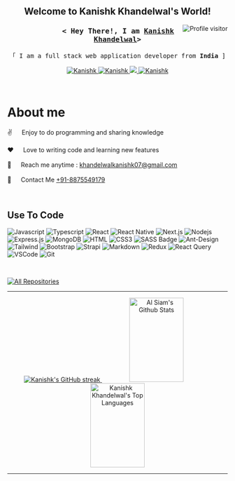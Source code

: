 <h2 align="center">
  Welcome to Kanishk Khandelwal's World!
</h2>

<a href="https://komarev.com/ghpvc/?username=Kanishk-byte">
  <img align="right" src="https://komarev.com/ghpvc/?username=Kanishk-byte&label=Visitors&color=0e75b6&style=flat" alt="Profile visitor" />
</a>

<!-- Intro  -->
<h3 align="center">
        <samp>&nbsp;&nbsp;&nbsp;&nbsp;&nbsp;&nbsp;&nbsp;&nbsp;&nbsp;&nbsp; &lt; Hey There!, I am
                <b><a target="_blank" href="#">Kanishk Khandelwal</a>&gt;</b>
        </samp>
</h3>

<p align="center"> 
  <samp>
    「 I am a full stack web application developer from <b>India</b> ]
    <br>
  </samp>
</p>

<p align="center">
 <a href="#" target="blank">
  <img src="https://img.shields.io/badge/Website-DC143C?style=for-the-badge&logo=medium&logoColor=white" alt="Kanishk" />
 </a>
  
 <a href="https://www.linkedin.com/in/kanishk-khandelwal-646b71225/" target="_blank">
  <img src="https://img.shields.io/badge/LinkedIn-0077B5?style=for-the-badge&logo=linkedin&logoColor=white" alt="Kanishk"/>
 </a>
  
 <a href="https://x.com/Kanishk_x7x" target="_blank">
  <img src="https://img.shields.io/badge/Twitter-1DA1F2?style=for-the-badge&logo=twitter&logoColor=white" />
 </a>
  
 <a href="https://www.instagram.com/kanishkyouknow/" target="_blank">
  <img src="https://img.shields.io/badge/Instagram-fe4164?style=for-the-badge&logo=instagram&logoColor=white" alt="Kanishk" />
 </a> 
</p>
<br />

<!-- About Section -->
 # About me
<p>
  
 <!-- <img align="right" width="350" src="sign in-banner.png" alt="Coding gif" /> -->

 ✌️ &emsp; Enjoy to do programming and sharing knowledge <br/><br/>
 ❤️ &emsp; Love to writing code and learning new features<br/><br/>
 📧 &emsp; Reach me anytime : khandelwalkanishk07@gmail.com<br/><br/>
 💬 &emsp; Contact Me [+91-8875549179](8875549179)

</p>

<br/>

## Use To Code

![Javascript](https://img.shields.io/badge/Javascript-F0DB4F?style=for-the-badge&labelColor=black&logo=javascript&logoColor=F0DB4F)
![Typescript](https://img.shields.io/badge/Typescript-007acc?style=for-the-badge&labelColor=black&logo=typescript&logoColor=007acc)
![React](https://img.shields.io/badge/-React-61DBFB?style=for-the-badge&labelColor=black&logo=react&logoColor=61DBFB)
![React Native](https://img.shields.io/badge/React_Native-20232A?style=for-the-badge&logo=react&logoColor=61DAFB)
![Next.js](https://img.shields.io/badge/next.js-000000?style=for-the-badge&logo=nextdotjs&logoColor=white)
![Nodejs](https://img.shields.io/badge/Nodejs-3C873A?style=for-the-badge&labelColor=black&logo=node.js&logoColor=3C873A)
![Express.js](https://img.shields.io/badge/Express.js-000000?style=for-the-badge&logo=express&logoColor=white)
![MongoDB](https://img.shields.io/badge/MongoDB-4EA94B?style=for-the-badge&logo=mongodb&logoColor=white)
![HTML](https://img.shields.io/badge/HTML5-E34F26?style=for-the-badge&logo=html5&logoColor=white)
![CSS3](https://img.shields.io/badge/CSS3-1572B6?style=for-the-badge&logo=css3&logoColor=white)
![SASS Badge](https://img.shields.io/badge/Sass-CC6699?style=for-the-badge&logo=sass&logoColor=white)
![Ant-Design](https://img.shields.io/badge/AntDesign-0170FE?style=for-the-badge&logo=antdesign&logoColor=white)
![Tailwind](https://img.shields.io/badge/Tailwind_CSS-092749?style=for-the-badge&logo=tailwindcss&logoColor=06B6D4&labelColor=000000)
![Bootstrap](https://img.shields.io/badge/Bootstrap-563D7C?style=for-the-badge&logo=bootstrap&logoColor=white)
![Strapi](https://img.shields.io/badge/strapi-2E7EEA?style=for-the-badge&logo=strapi&logoColor=white)
![Markdown](https://img.shields.io/badge/Markdown-000000?style=for-the-badge&logo=markdown&logoColor=white)
![Redux](https://img.shields.io/badge/Redux-593D88?style=for-the-badge&logo=redux&logoColor=white)
![React Query](https://img.shields.io/badge/-React_Query-FF4154?style=for-the-badge&logo=react%20query&logoColor=white)
![VSCode](https://img.shields.io/badge/Visual_Studio-0078d7?style=for-the-badge&logo=visual%20studio&logoColor=white)
![Git](https://img.shields.io/badge/Git-F05032?style=for-the-badge&logo=git&logoColor=white)

<br/>

<p align="left">
  <a href="https://github.com/Kanishk-byte?tab=repositories" target="_blank"><img alt="All Repositories" title="All Repositories" src="https://img.shields.io/badge/-All%20Repos-2962FF?style=for-the-badge&logo=koding&logoColor=white"/></a>
</p>

<hr/>

<p align="center">
  <a href="https://github.com/Kanishk-byte">
    <img src="https://github-readme-streak-stats.herokuapp.com/?user=Kanishk-byte&theme=radical&border=7F3FBF&background=0D1117" alt="Kanishk's GitHub streak"/>
  </a>
  <a align = "center"> 
    <a href="https://github.com/Kanishk-byte"><img alt="Al Siam's Github Stats" src="https://denvercoder1-github-readme-stats.vercel.app/api?username=Kanishk-byte&show_icons=true&count_private=true&theme=react&border_color=7F3FBF&bg_color=0D1117&title_color=F85D7F&icon_color=F8D866" height="192px" width="49.5%"/></a>
    <a href="https://github.com/Kanishk-byte"><img alt="Kanishk Khandelwal's Top Languages" src="https://denvercoder1-github-readme-stats.vercel.app/api/top-langs/?username=Kanishk-byte&langs_count=8&layout=compact&theme=react&border_color=7F3FBF&bg_color=0D1117&title_color=F85D7F&icon_color=F8D866" height="192px" width="49.5%"/></a>
</a> 
</p>

<hr/>
